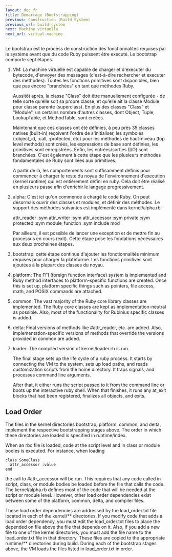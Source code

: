 ```yaml
---
layout: doc_fr
title: Démarrage (Bootstrapping)
previous: Construction (Build System)
previous_url: build-system
next: Machine virtuelle
next_url: virtual-machine
---
```


Le bootstrap est le process de construction des fonctionnalités requises par le système
avant que du code Ruby puissent être executé. Le bootstrap comporte sept étapes.

 
  1. VM: La machine virtuelle est capable de charger et d'executer du bytecode, d'envoyer
     des messages (c'est-à-dire rechercher et executer des methodes). Toutes les 
     fonctions primitives sont disponibles, bien que pas encore "branchées" en tant que 
     méthodes Ruby.

     Aussitôt après, la classe "Class" doit être manuellement configurée - 
     de telle sorte qu'elle soit sa propre classe, et qu'elle ait la classe 
     Module pour classe parente (superclass).
     En plus des classes "Class" et "Module", un certains nombre d'autres classes,
     dont Object, Tuple, LookupTable, et MethodTable, sont créées.
     
     Maintenant que ces classes ont été définies, à peu près 35 classes natives (built-in)
     reçoivent l'ordre de s'initialiser, les symboles (:object_id, :call,
     :protected, etc) pour les méthodes de haut-niveau (top level methods) sont créés,
     les expressions de base sont définies, les primitives sont enregistrées. 
     Enfin, les entrées/sorties (I/O) sont branchées. C'est également à cette étape
     que les plusieurs methodes fondamentales de Ruby sont liées aux primitives.
     
     A partir de là, les comportements sont suffisamment définis pour commencer à charger
     le reste du noyau de l'environnement d'execution (kernel runtime) qui est 
     entièrement défini en ruby. Cela doit être réalisé en plusieurs passe afin
     d'enrichir le langage progressivement.

  2. alpha: C'est ici qu'on commence à chargé le code Ruby. On peut désormais
     ouvrir des classes et modules, et définir des méthodes. Le support des méthodes suivantes
     est implémenté dans kernel/alpha.rb:
     
       attr_reader :sym
       attr_writer :sym
       attr_accessor :sym
       private :sym
       protected :sym
       module_function :sym
       include mod

     Par ailleurs, il est possible de lancer une exception et de mettre fin au processus en cours (exit). 
     Cette étape pose les fondations nécéssaires aux deux prochaines étapes.
     
     
  3. bootstrap: cette étape continue d'ajouter les fonctionnalités minimum 
     requises pour charger la plateforme. Les fonctions primitives sont ajoutées à la
     plupart des classes du noyau.

  4. platform: The FFI (foreign function interface) system is implemented and
     Ruby method interfaces to platform-specific functions are created.  Once
     this is set up, platform specific things such as pointers, file access,
     math, and POSIX commands are attached.

  5. common: The vast majority of the Ruby core library classes are
     implemented. The Ruby core classes are kept as implementation-neutral as
     possible. Also, most of the functionality for Rubinius specific classes
     is added.

  6. delta: Final versions of methods like #attr_reader, etc. are added. Also,
     implementation-specific versions of methods that override the versions
     provided in common are added.

  7. loader: The compiled version of kernel/loader.rb is run.

     The final stage sets up the life cycle of a ruby process. It starts by
     connecting the VM to the system, sets up load paths, and reads
     customization scripts from the home directory. It traps signals, and
     processes command line arguments.

     After that, it either runs the script passed to it from the command line
     or boots up the interactive ruby shell. When that finishes, it runs any
     at_exit blocks that had been registered, finalizes all objects, and
     exits.

## Load Order

The files in the kernel directories bootstrap, platform, common, and delta,
implement the respective bootstrapping stages above. The order in
which these directories are loaded is specified in runtime/index.

When an rbc file is loaded, code at the script level and in class or module
bodies is executed. For instance, when loading

    class SomeClass
      attr_accessor :value
    end

the call to #attr_accessor will be run. This requires that any code called in
script, class, or module bodies be loaded before the file that calls the code.
The kernel/alpha.rb defines most of the code that will be needed at the script
or module level. However, other load order dependencies exist between some of
the platform, common, delta, and compiler files.

These load order dependencies are addressed by the load_order.txt file located
in each of the kernel/\*\* directories. If you modify code that adds a load
order dependency, you must edit the load_order.txt files to place the depended
on file above the file that depends on it. Also, if you add a new file to one
of the kernel directories, you must add the file name to the load_order.txt
file in that directory. These files are copied to the appropriate runtime/\*\*
directories during build. During each of the bootstrap stages above, the VM
loads the files listed in load_order.txt in order.

